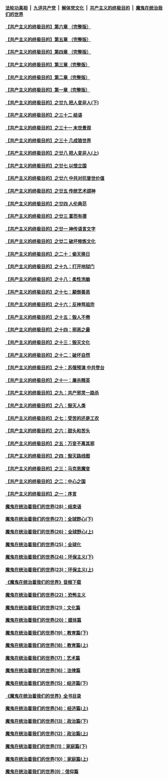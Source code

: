 ####  [法轮功真相](../../../../basic/blob/master/README.md?t=02280852) &nbsp;|&nbsp; [九评共产党](../../../../9ping.md/blob/master/README.md?t=02280852) &nbsp;|&nbsp; [解体党文化](../../../../jtdwh.md/blob/master/README.md?t=02280852)  &nbsp;|&nbsp; [共产主义的终极目的](../../../../gczydzjmd.md/blob/master/README.md?t=02280852) &nbsp;|&nbsp; [魔鬼在统治我们的世界](../../../../mgztzwmdsj.md/blob/master/README.md?t=02280852) 

#### [【共产主义的终极目的】第六章 （完整版）](../pages/nsc422/n11428913.md?t=02280852) 

#### [【共产主义的终极目的】第五章 （完整版）](../pages/nsc422/n11428912.md?t=02280852) 

#### [【共产主义的终极目的】第四章 （完整版）](../pages/nsc422/n11428907.md?t=02280852) 

#### [【共产主义的终极目的】第三章（完整版）](../pages/nsc422/n11428848.md?t=02280852) 

#### [【共产主义的终极目的】第二章（完整版）](../pages/nsc422/n11428831.md?t=02280852) 

#### [【共产主义的终极目的】第一章（完整版）](../pages/nsc422/n11417651.md?t=02280852) 

#### [【共产主义的终极目的】之廿九 把人变非人(下)](../pages/nsc422/n11344140.md?t=02280852) 

#### [【共产主义的终极目的】之三十二 结语](../pages/nsc422/n11360535.md?t=02280852) 

#### [【共产主义的终极目的】之三十一 末世景观](../pages/nsc422/n11351129.md?t=02280852) 

#### [【共产主义的终极目的】之三十 几成狼世界](../pages/nsc422/n11348280.md?t=02280852) 

#### [【共产主义的终极目的】之廿八 把人变非人(上)](../pages/nsc422/n11340492.md?t=02280852) 

#### [【共产主义的终极目的】之廿七 以恨立国](../pages/nsc422/n11336944.md?t=02280852) 

#### [【共产主义的终极目的】之廿六 中共对抗普世价值](../pages/nsc422/n11324785.md?t=02280852) 

#### [【共产主义的终极目的】之廿五 传统艺术颂神](../pages/nsc422/n11296396.md?t=02280852) 

#### [【共产主义的终极目的】之廿四 人伦典范](../pages/nsc422/n11296397.md?t=02280852) 

#### [【共产主义的终极目的】之廿三 富而有德](../pages/nsc422/n11283598.md?t=02280852) 

#### [【共产主义的终极目的】之廿一 神传语言文字](../pages/nsc422/n11263265.md?t=02280852) 

#### [【共产主义的终极目的】之廿二 破坏修炼文化](../pages/nsc422/n11245728.md?t=02280852) 

#### [【共产主义的终极目的】之二十：偷天换日](../pages/nsc422/n11238846.md?t=02280852) 

#### [【共产主义的终极目的】之十九：打开地狱门](../pages/nsc422/n11206376.md?t=02280852) 

#### [【共产主义的终极目的】之十八：柔性洗脑](../pages/nsc422/n11199994.md?t=02280852) 

#### [【共产主义的终极目的】之十七：颠倒善恶](../pages/nsc422/n11179782.md?t=02280852) 

#### [【共产主义的终极目的】之十六：反神骂祖宗](../pages/nsc422/n11166798.md?t=02280852) 

#### [【共产主义的终极目的】之十五：毁人不倦](../pages/nsc422/n11166792.md?t=02280852) 

#### [【共产主义的终极目的】之十四：邪恶之最](../pages/nsc422/n11150249.md?t=02280852) 

#### [【共产主义的终极目的】之十三：毁灭文化](../pages/nsc422/n11135227.md?t=02280852) 

#### [【共产主义的终极目的】之十二：破坏自然](../pages/nsc422/n11135214.md?t=02280852) 

#### [【共产主义的终极目的】之十：苏俄预演 中共登台](../pages/nsc422/n11118424.md?t=02280852) 

#### [【共产主义的终极目的】之十一：屠杀精英](../pages/nsc422/n11118442.md?t=02280852) 

#### [【共产主义的终极目的】之九：共产邪灵一路杀](../pages/nsc422/n11114139.md?t=02280852) 

#### [【共产主义的终极目的】之八：毁灭人类](../pages/nsc422/n11108503.md?t=02280852) 

#### [【共产主义的终极目的】之七：受苦的还是工农](../pages/nsc422/n11101809.md?t=02280852) 

#### [【共产主义的终极目的】之六：甜头和苦头](../pages/nsc422/n11096971.md?t=02280852) 

#### [【共产主义的终极目的】之五：万变不离其邪](../pages/nsc422/n11091285.md?t=02280852) 

#### [【共产主义的终极目的】之四：毁灭路线图](../pages/nsc422/n11086284.md?t=02280852) 

#### [【共产主义的终极目的】之三：马克思魔变](../pages/nsc422/n11061941.md?t=02280852) 

#### [【共产主义的终极目的】之二：中心之国](../pages/nsc422/n11047728.md?t=02280852) 

#### [【共产主义的终极目的】之一：序言](../pages/nsc422/n11086077.md?t=02280852) 

#### [魔鬼在统治着我们的世界(28)：结束语](../pages/nsc422/n10936246.md?t=02280852) 

#### [魔鬼在统治着我们的世界(27)：全球野心(下)](../pages/nsc422/n10928319.md?t=02280852) 

#### [魔鬼在统治着我们的世界(26)：全球野心(上)](../pages/nsc422/n10900318.md?t=02280852) 

#### [魔鬼在统治着我们的世界(25)：全球化](../pages/nsc422/n10788205.md?t=02280852) 

#### [魔鬼在统治着我们的世界(24)：环保主义(下)](../pages/nsc422/n10695307.md?t=02280852) 

#### [魔鬼在统治着我们的世界(23)：环保主义(上)](../pages/nsc422/n10688613.md?t=02280852) 

#### [《魔鬼在统治着我们的世界》音频下载](../pages/nsc422/n10635553.md?t=02280852) 

#### [魔鬼在统治着我们的世界(22)：恐怖主义](../pages/nsc422/n10614727.md?t=02280852) 

#### [魔鬼在统治着我们的世界(21)：文化篇](../pages/nsc422/n10597706.md?t=02280852) 

#### [魔鬼在统治着我们的世界(20)：媒体篇](../pages/nsc422/n10586579.md?t=02280852) 

#### [魔鬼在统治着我们的世界(19)：教育篇(下)](../pages/nsc422/n10564808.md?t=02280852) 

#### [魔鬼在统治着我们的世界(18)：教育篇(上)](../pages/nsc422/n10526970.md?t=02280852) 

#### [魔鬼在统治着我们的世界(17)：艺术篇](../pages/nsc422/n10499093.md?t=02280852) 

#### [魔鬼在统治着我们的世界(16)：法律篇](../pages/nsc422/n10485969.md?t=02280852) 

#### [魔鬼在统治着我们的世界(15)：经济篇(下)](../pages/nsc422/n10469975.md?t=02280852) 

#### [《魔鬼在统治着我们的世界》全书目录](../pages/nsc422/n10464261.md?t=02280852) 

#### [魔鬼在统治着我们的世界(14)：经济篇(上)](../pages/nsc422/n10457370.md?t=02280852) 

#### [魔鬼在统治着我们的世界(13)：政治篇(下)](../pages/nsc422/n10448270.md?t=02280852) 

#### [魔鬼在统治着我们的世界(12)：政治篇(上)](../pages/nsc422/n10444576.md?t=02280852) 

#### [魔鬼在统治着我们的世界(11)：家庭篇(下)](../pages/nsc422/n10440961.md?t=02280852) 

#### [魔鬼在统治着我们的世界(10)：家庭篇(上)](../pages/nsc422/n10435448.md?t=02280852) 

#### [魔鬼在统治着我们的世界(9)：信仰篇](../pages/nsc422/n10432159.md?t=02280852) 

